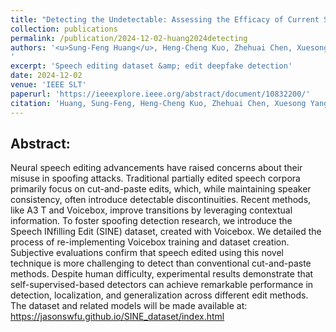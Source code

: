 ```yaml
---
title: "Detecting the Undetectable: Assessing the Efficacy of Current Spoof Detection Methods Against Seamless Speech Edits"
collection: publications
permalink: /publication/2024-12-02-huang2024detecting
authors: '<u>Sung-Feng Huang</u>, Heng-Cheng Kuo, Zhehuai Chen, Xuesong Yang, Chao-Han Huck Yang, Yu Tsao, Yu-Chiang Frank Wang, Hung-yi Lee, Szu-Wei Fu
'
excerpt: 'Speech editing dataset &amp; edit deepfake detection'
date: 2024-12-02
venue: 'IEEE SLT'
paperurl: 'https://ieeexplore.ieee.org/abstract/document/10832200/'
citation: 'Huang, Sung-Feng, Heng-Cheng Kuo, Zhehuai Chen, Xuesong Yang, Chao-Han Huck Yang, Yu Tsao, Yu-Chiang Frank Wang, Hung-yi Lee, and Szu-Wei Fu. &quot;Detecting the Undetectable: Assessing the Efficacy of Current Spoof Detection Methods Against Seamless Speech Edits.&quot; In 2024 IEEE Spoken Language Technology Workshop (SLT), pp. 652-659. IEEE, 2024.'
---
```


Abstract:
---
Neural speech editing advancements have raised concerns about their misuse in spoofing attacks. Traditional partially edited speech corpora primarily focus on cut-and-paste edits, which, while maintaining speaker consistency, often introduce detectable discontinuities. Recent methods, like A3 T and Voicebox, improve transitions by leveraging contextual information. To foster spoofing detection research, we introduce the Speech INfilling Edit (SINE) dataset, created with Voicebox. We detailed the process of re-implementing Voicebox training and dataset creation. Subjective evaluations confirm that speech edited using this novel technique is more challenging to detect than conventional cut-and-paste methods. Despite human difficulty, experimental results demonstrate that self-supervised-based detectors can achieve remarkable performance in detection, localization, and generalization across different edit methods. The dataset and related models will be made available at: https://jasonswfu.github.io/SINE_dataset/index.html
